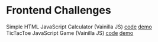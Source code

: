 # Frontend Challenges


Simple HTML JavaScript Calculator (Vainilla JS) [code](calculator/calculator.js) [demo](http://jsbin.com/qozorit/edit?html,css,js,console,output)  
TicTacToe JavaScript Game (Vainilla JS) [code](tictactoe) [demo](https://codepen.io/alejandrolechuga/pen/YVWoQE?editors=0010)
